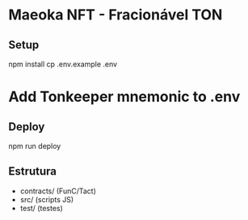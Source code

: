 # Maeoka NFT - Fracionável TON

## Setup
npm install
cp .env.example .env
# Add Tonkeeper mnemonic to .env

## Deploy
npm run deploy

## Estrutura
- contracts/ (FunC/Tact)
- src/ (scripts JS)
- test/ (testes)